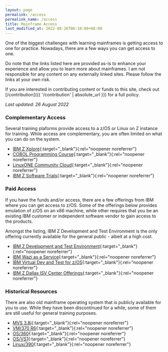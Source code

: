 ```yaml
---
layout: page
permalink: /access
permalink_name: /access
title: Mainframe Access
last_modified_at: 2022-08-26T00:10:00+08:00
---
```


One of the biggest challenges with learning mainframes is getting access to one for practice. Nowadays, there are a few ways you can get access to one.

Do note that the links listed here are provided as-is to enhance your experience and allow you to learn more about mainframes. I am not responsible for any content on any externally linked sites. Please follow the links at your own risk.

If you are interested in contributing content or funds to this site, check out [/contribution]({{ '/contribution' | absolute_url }}) for a full policy.

*Last updated: 26 August 2022*

### Complementary Access

Several training plaforms provide access to a z/OS or Linux on Z instance for training. While access are complementary, you are often limited on what you can do on the system.

- [IBM Z Xplore](https://www.ibm.com/community/z/talent/get-started/){:target="_blank"}{:rel="noopener noreferrer"}
- [COBOL Programming Course](https://github.com/openmainframeproject/cobol-programming-course){:target="_blank"}{:rel="noopener noreferrer"}
- [LinuxONE Community Cloud](https://developer.ibm.com/articles/get-started-with-ibm-linuxone/){:target="_blank"}{:rel="noopener noreferrer"}
- [IBM Z Software Trials](https://www.ibm.com/it-infrastructure/z/software-trials){:target="_blank"}{:rel="noopener noreferrer"}

### Paid Access

If you have the funds and/or access, there are a few offerings from IBM where you can get access to z/OS. Some of the offerings below provides emulation of z/OS on an x86 machine, while other requires that you be an existing IBM customer or independent software vendor to gain access to the products.

Amongst the listing, IBM Z Development and Test Environment is the only offering currently available for the general public - albeit at a high cost.

- [IBM Z Development and Test Environment](https://www.ibm.com/products/z-development-test-environment){:target="_blank"}{:rel="noopener noreferrer"}
- [IBM Wazi as a Service](https://www.ibm.com/cloud/wazi-as-a-service){:target="_blank"}{:rel="noopener noreferrer"}
- [IBM Virtual Dev and Test for z/OS](https://www.ibm.com/products/virtual-dev-and-test-zos){:target="_blank"}{:rel="noopener noreferrer"}
- [IBM Z Dallas ISV Center Offerings](https://www.ibm.com/partnerworld/systems/z/dallas-z-isv-center){:target="_blank"}{:rel="noopener noreferrer"}

### Historical Resources

There are also old mainframe operating system that is publicly available for you to use. While they have been discontinued for a while, some of them are still useful for general training purposes.

- [MVS 3.8j](https://www.cbttape.org/mvs38.htm){:target="_blank"}{:rel="noopener noreferrer"}
- [VM/370 R6](https://www.cbttape.org/vm6.htm){:target="_blank"}{:rel="noopener noreferrer"}
- [OS/360](https://www.cbttape.org/os360.htm){:target="_blank"}{:rel="noopener noreferrer"}
- [OS/VS1](https://www.cbttape.org/osvs1.htm){:target="_blank"}{:rel="noopener noreferrer"}
- [Linux/390](https://www.cbttape.org/linux390.htm){:target="_blank"}{:rel="noopener noreferrer"}